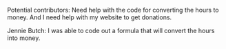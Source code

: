 Potential contributors: Need help with the code for converting the hours to money. And I need help with my website to get donations.

Jennie Butch: I was able to code out a formula that will convert the hours into money.
